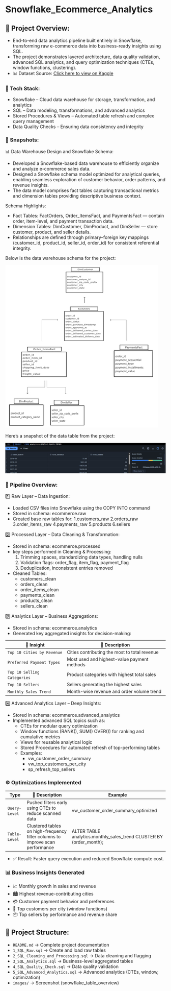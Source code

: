 #  Snowflake_Ecommerce_Analytics

## 📌 Project Overview:
- End-to-end data analytics pipeline built entirely in Snowflake, transforming raw e-commerce data into business-ready insights using SQL.
- The project demonstrates layered architecture, data quality validation, advanced SQL analytics, and query optimization techniques (CTEs, window functions, clustering).
- 📊 Dataset Source: [Click here to view on Kaggle](https://www.kaggle.com/datasets/olistbr/brazilian-ecommerce?resource=download&select=olist_products_dataset.csv)

### 🧰 Tech Stack:

- Snowflake – Cloud data warehouse for storage, transformation, and analytics
- SQL – Data modeling, transformations, and advanced analytics
- Stored Procedures & Views – Automated table refresh and complex query management
- Data Quality Checks – Ensuring data consistency and integrity

### 📸 Snapshots:
📊 Data Warehouse Design and Snowflake Schema:
 - Developed a Snowflake-based data warehouse to efficiently organize and analyze e-commerce sales data.
 - Designed a Snowflake schema model optimized for analytical queries, enabling seamless exploration of customer behavior, order patterns, and revenue insights.
 - The data model comprises fact tables capturing transactional metrics and dimension tables providing descriptive business context.

Schema Highlights:
 - Fact Tables: FactOrders, Order_ItemsFact, and PaymentsFact — contain order, item-level, and payment transaction data.
 - Dimension Tables: DimCustomer, DimProduct, and DimSeller — store customer, product, and seller details.
 - Relationships are defined through primary–foreign key mappings (customer_id, product_id, seller_id, order_id) for consistent referential integrity.
   
Below is the data warehouse schema for the project:

![Data Model](images/data_model.jpg)

Here’s a snapshot of the data table from the project:

![Dataset Preview](images/tables_overview.jpg)

### 🔄 Pipeline Overview:
1️⃣ Raw Layer – Data Ingestion:
- Loaded CSV files into Snowflake using the COPY INTO command
- Stored in schema: ecommerce.raw
- Created base raw tables for:
  1.customers_raw
  2.orders_raw
  3.order_items_raw
  4.payments_raw
  5.products
  6.sellers

2️⃣ Processed Layer – Data Cleaning & Transformation:
- Stored in schema: ecommerce.processed
- key steps performed in Cleaning & Processing:
  1. Trimming spaces, standardizing data types, handling nulls
  2. Validation flags: order_flag, item_flag, payment_flag
  3. Deduplication, inconsistent entries removed
- Cleaned Tables:
   - customers_clean
   - orders_clean
   - order_items_clean
   - payments_clean
   - products_clean
   - sellers_clean

3️⃣ Analytics Layer – Business Aggregations:
- Stored in schema: ecommerce.analytics
- Generated key aggregated insights for decision-making:
  
|           🧩  Insight            |                     📄 Description                   |
|-----------------------------------|------------------------------------------------------|
|     `Top 10 Cities by Revenue`    |     Cities contributing the most to total revenue    |
|     `Preferred Payment Types`     |     Most used and highest-value payment methods      |
|     `Top 10 Selling Categories`   |     Product categories with highest total sales      |
|     `Top 10 Sellers`              |     Sellers generating the highest sales             |
|     `Monthly Sales Trend`         |     Month-wise revenue and order volume trend        |


4️⃣ Advanced Analytics Layer – Deep Insights:
- Stored in schema: ecommerce.advanced_analytics
- Implemented advanced SQL topics such as:
  - CTEs for modular query optimization
  - Window functions (RANK(), SUM() OVER()) for ranking and cumulative metrics
  - Views for reusable analytical logic
  - Stored Procedures for automated refresh of top-performing tables
  - Examples:
      - vw_customer_order_summary
      - vw_top_customers_per_city
      - sp_refresh_top_sellers

### ⚙️ Optimizations Implemented

|       Type      |                    📄 Description                                              |                            Example                                 |
|-----------------|--------------------------------------------------------------------------------|---------------------------------------------------------------------|
|  `Query-Level`  |  Pushed filters early using CTEs to reduce scanned data                        | vw_customer_order_summary_optimized                                 |
|  `Table-Level`  |  Clustered tables on high-frequency filter columns to improve scan performance | ALTER TABLE analytics.monthly_sales_trend CLUSTER BY (order_month); |

- ✅ Result: Faster query execution and reduced Snowflake compute cost.

### 📊 Business Insights Generated
- 📈 Monthly growth in sales and revenue
- 🏙️ Highest revenue-contributing cities
- 💳 Customer payment behavior and preferences
- 👥 Top customers per city (window functions)
- 📦 Top sellers by performance and revenue share


## 📂 Project Structure: 
- `README.md` → Complete project documentation
- `1_SQL_Raw.sql` → Create and load raw tables
- `2_SQL_Cleaning_and_Processing.sql` → Data cleaning and flagging
- `3_SQL_Analytics.sql` → Business-level aggregated tables
- `4_SQL_Quality_Check.sql` → Data quality validation
- `5_SQL_Advanced_Analytics.sql` → Advanced analytics (CTEs, window, optimization)
- `images/` → Screenshot (snowflake_table_overview)
  
